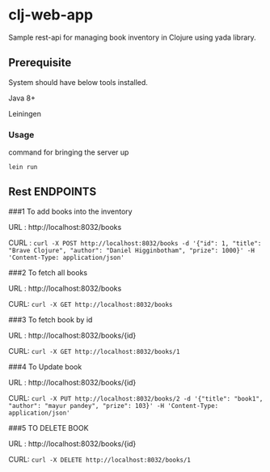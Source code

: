 # clj-web-app

Sample rest-api for managing book inventory in Clojure using yada library.

## Prerequisite
System should have below tools installed.

 Java 8+
 
 Leiningen
 
 ### Usage
  command for bringing the server up
  ```
  lein run  
  ```

## Rest ENDPOINTS

###1 To add books into the inventory

URL : http://localhost:8032/books

CURL : ```curl -X POST http://localhost:8032/books -d '{"id": 1, "title": "Brave Clojure", "author": "Daniel Higginbotham", "prize": 1000}' -H 'Content-Type: application/json' ```

###2 To fetch all books

URL : http://localhost:8032/books

CURL: ```curl -X GET http://localhost:8032/books```

###3 To fetch book by id

URL : http://localhost:8032/books/{id}

CURL: ```curl -X GET http://localhost:8032/books/1```

###4 To Update book 

URL : http://localhost:8032/books/{id}

CURL: ```curl -X PUT http://localhost:8032/books/2 -d '{"title": "book1", "author": "mayur pandey", "prize": 103}' -H 'Content-Type: application/json'```

###5 TO DELETE BOOK

URL : http://localhost:8032/books/{id}

CURL: ```curl -X DELETE http://localhost:8032/books/1```